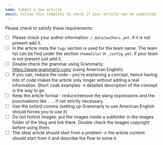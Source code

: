 ```yaml
---
name: Submit a new article
about: Follow this template to check if your article can be submitted
---
```


Please check to satisfy these requirements:

* [ ] Please check your author information: `/_data/authors.yml`: if it is not present add it.
* [ ] In the article meta the `tags` section is used for the team name. The team list can be find under the section `themeColor` in `_config.yml`: if your team is not present just add it.
* [ ] Double check the grammar using Grammarly: https://www.grammarly.com/ (using American English).
* [ ] If you can, reduce the code - you're explaining a concept, hence having lots of code makes the article only longer without adding a real information. Short code examples -> detailed description of the concept is the way to go.
* [ ] Keep the article formal - reduce/remove the slang expressions and the punctuations like `...` if not strictly necessary.
* [ ] Use the oxford comma (setting up Grammarly to use American English should forces you to use it)
* [ ] Do not hotlink images: put the images inside a subfolder in the images folder of the blog and link there. Double check the images copyright before using them.
* [ ] The ideal article should start from a problem -> the article content should start from it and describe the flow to solve it.

